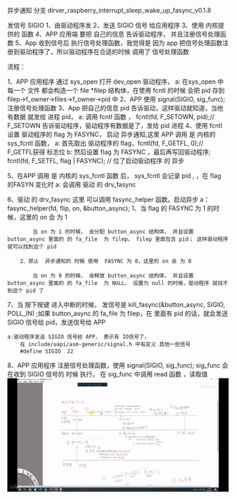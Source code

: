 异步通知
    分支 
        dirver_raspberry_interrupt_sleep_wake_up_fasync_v0.1.8


发信号 SIGIO
  1、由驱动程序发
  2、发送 SIGIO 信号  给应用程序
  3、使用 内核提供的 函数
  4、APP  应用端 要把 自己的信息 告诉驱动程序， 并且注册信号处理函数
  5、App 收到信号后 执行信号处理函数，我觉得是 因为 app 把信号处理函数注册到驱动程序了，所以驱动程序在合适的时候  调用了 信号处理函数


流程：

  1、APP  应用程序 通过 sys_open 打开 dev_open 驱动程序， 
    a: 在sys_open 中 每一个 文件 都会构造一个 file *filep 结构体，在使用 fcntl 的时候 会把 pid 存到 filep->f_owner->files->f_owner->pid 中
  2、APP  使用 signal(SIGIO, sig_func); 注册信号处理函数
  3、App 把自己的信息 pid 告诉驱动，这样驱动就知道，当他有数据 就发给 进程 pid，
        a: 调用 fcntl 函数 ， fcntl(fd, F_SETOWN, pid);// F_SETOWN  告诉驱动程序，驱动程序有数据是了，发给 pid 进程
  4、使用 fcntl 设置 驱动程序的 flag 为 FASYNC， 启动 异步通知,这里 APP 调用 是 内核的 sys_fcntl 函数， 
       a: 首先取出 驱动程序的 flag，fcntl(fd, F_GETFL, 0);// F_GETFL获得 标志位
       b: 然后设置 flag 为 FASYNC ，最后再写回驱动程序; fcntl(fd, F_SETFL, flag | FASYNC); // 位了启动驱动程序  的 异步 
    

  5、在APP 调用 是 内核的 sys_fcntl 函数 后， sys_fcntl 会记录 pid , ，在 flag 的FASYN 变化时
    a: 会调用 驱动 的  drv_fasync

 6、驱动 的  drv_fasync 这里 可以调用 fasync_helper 函数。启动异步
    a： fasync_helper(fd, flip, on, &button_async);
        1、当 flag 的 FASYNC 为 1 的时候，这里的 on 会 为 1

            当 on 为 1 的时候， 会分配 button_async 结构体， 并且设置  button_async 里面的 的 fa_file  为 filep， filep 里面包含 pid； 这样驱动程序 就可以找到这个 pid

        2、禁止  异步通知的 时候 使用  FASYNC 为 0，这里的 on 会 为 0

            当 on 为 0 的时候， 会释放 button_async 结构体， 并且设置  button_async 里面的 的 fa_file  为 NULL， 设置为 null 的时候，驱动程序 就找不到这个 pid 了


  7、当 按下按键 进入中断的时候， 发信号是 kill_fasync(&button_async, SIGIO, POLL_IN) ;如果 button_async 的 fa_file 为 filep，在  里面有 pid 的话，就会发送 SIGIO 信号给 pid，发送信号给 APP

    a:驱动程序发送 SIGIO 信号给 APP， 表示有 IO信号了，
        在 include/uapi/asm-generic/signal.h 中有定义 其他一些信号
        #define SIGIO  22

  8、APP  应用程序  注册信号处理函数，使用 signal(SIGIO, sig_func); sig_func 会在收到 SIGIO 信号的 时候 执行， 在 sig_func 中调用 read 函数 ，读取值
![alt text](异步通知机制.JPG)


